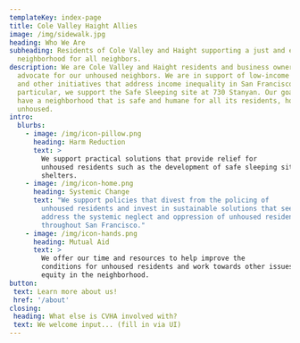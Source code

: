 ```yaml
---
templateKey: index-page
title: Cole Valley Haight Allies
image: /img/sidewalk.jpg
heading: Who We Are
subheading: Residents of Cole Valley and Haight supporting a just and equitable
  neighborhood for all neighbors.
description: We are Cole Valley and Haight residents and business owners who
  advocate for our unhoused neighbors. We are in support of low-income housing
  and other initiatives that address income inequality in San Francisco. In
  particular, we support the Safe Sleeping site at 730 Stanyan. Our goal is to
  have a neighborhood that is safe and humane for all its residents, housed and
  unhoused.
intro:
  blurbs:
    - image: /img/icon-pillow.png
      heading: Harm Reduction
      text: >
        We support practical solutions that provide relief for
        unhoused residents such as the development of safe sleeping sites and
        shelters.
    - image: /img/icon-home.png
      heading: Systemic Change
      text: "We support policies that divest from the policing of
        unhoused residents and invest in sustainable solutions that seek to
        address the systemic neglect and oppression of unhoused residents
        throughout San Francisco."
    - image: /img/icon-hands.png
      heading: Mutual Aid
      text: >
        We offer our time and resources to help improve the
        conditions for unhoused residents and work towards other issues of
        equity in the neighborhood.
button:
 text: Learn more about us!
 href: '/about'
closing:
 heading: What else is CVHA involved with?
 text: We welcome input... (fill in via UI)
---
```

